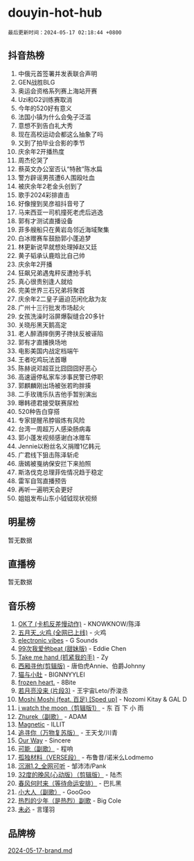 # douyin-hot-hub

`最后更新时间：2024-05-17 02:18:44 +0800`

## 抖音热榜

1. 中俄元首签署并发表联合声明
1. GEN战胜BLG
1. 奥运会资格系列赛上海站开赛
1. Uzi和G2训练赛取消
1. 今年的520好有意义
1. 法国小镇为什么会兔子泛滥
1. 意想不到告白礼大秀
1. 现在高校运动会都这么抽象了吗
1. 又到了拍毕业合影的季节
1. 庆余年2开播热度
1. 周杰伦哭了
1. 蔡英文办公室否认“特赦”陈水扁
1. 警方辟谣男孩遭6人围殴吐血
1. 被庆余年2老金头创到了
1. 歌手2024彩排直击
1. 好像搜到吴彦祖抖音号了
1. 马来西亚一司机撞死老虎后逃逸
1. 郭有才测试直播设备
1. 菲多艘船只在黄岩岛邻近海域聚集
1. 白冰赠赛车鼓励郭小蓬追梦
1. 林更新说早就想处理掉赵又廷
1. 黄子韬承认鹿晗比自己帅
1. 庆余年2开播
1. 狂飙兄弟遇鬼秤反遭抢手机
1. 真心很贵别逢人就给
1. 完美世界三石兄弟将聚首
1. 庆余年2二皇子逼迫范闲化敌为友
1. 广州十三行批发市场起火
1. 女孩洗澡时浴屏爆裂缝合20多针
1. 关晓彤黑天鹅高定
1. 老人醉酒摔倒男子搀扶反被诬陷
1. 郭有才直播换场地
1. 电影美国内战定档端午
1. 王者吃鸡玩法首曝
1. 陈赫说邓超亚比囧囧囧好恶心
1. 高速逼停私家车涉事民警已停职
1. 郭麒麟刚出场被张若昀胖揍
1. 二手玫瑰乐队吉他手暂别演出
1. 曝韩德君接受联赛尿检
1. 520种告白穿搭
1. 专家提醒吊脖锻炼有风险
1. 台湾一周超万人感染肠病毒
1. 郭小蓬发视频感谢白冰赠车
1. Jennie以粉丝名义捐赠1亿韩元
1. 广君线下狙击陈泽斩虍
1. 唐嫣被戛纳保安拦下来拍照
1. 斯洛伐克总理菲佐情况趋于稳定
1. 雷军自驾直播预告
1. 再听一遍明天会更好
1. 姐姐发布山东小钺钺现状视频

## 明星榜

暂无数据

## 直播榜

暂无数据

## 音乐榜

1. [OK了 (卡机反差慢动作)](https://sf5-hl-cdn-tos.douyinstatic.com/obj/tos-cn-ve-2774/osXWgLGizaDPmw9B0CIggvCFeIAAebk1YMe8jD) - KNOWKNOW/陈泽
1. [五月天_火鸡 (全网已上线)](https://sf5-hl-cdn-tos.douyinstatic.com/obj/tos-cn-ve-2774/oEtOMSQZstjlJ4nfBEgeqN29IbWjkmDBrFtF2C) - 火鸡
1. [electronic vibes](https://sf3-cdn-tos.douyinstatic.com/obj/tos-cn-ve-2774/oMIpXkYtpBe14gZjOFMCLfhBv1zjK1O3Ztar9Q) - G Sounds
1. [99次我爱他beat (甜妹版)](https://sf5-hl-cdn-tos.douyinstatic.com/obj/tos-cn-ve-2774/ocBPCLaDWFQr2tJdQmEDjGfSYIjegYYPBQZykZ) - Eddie Chen
1. [Take me hand (抓紧我的手)](https://sf3-cdn-tos.douyinstatic.com/obj/tos-cn-ve-2774/os8GB2fDQQmJZTmtomg0gHX5fBACiEgcFgEKYg) - Zy
1. [西厢寻他(剪辑版)](https://sf5-hl-cdn-tos.douyinstatic.com/obj/tos-cn-ve-2774/oUsAVfAQKlRNxEv5qxvIB8o5qmIWUcXbzJKJhw) - 唐伯虎Annie、伯爵Johnny
1. [猫与小肚](https://sf5-hl-cdn-tos.douyinstatic.com/obj/tos-cn-ve-2774/osZeoClMECgK8DYl6VebABgbchEtPYQjZEnRtd) - BIGNNYYLEI
1. [frozen heart.](https://sf5-hl-cdn-tos.douyinstatic.com/obj/tos-cn-ve-2774/oIIWJfyjIACZA9zQMtnJ6hQQhFC4vhCupoRBsO) - 8Bite
1. [若月亮没来 (片段3)](https://sf5-hl-cdn-tos.douyinstatic.com/obj/tos-cn-ve-2774/okfyEUsGW1B1ovJi5JiN9IjvAT2lMwA054GoEB) - 王宇宙Leto/乔浚丞
1. [Moshi Moshi (feat. 百足) [Sped up]](https://sf5-hl-cdn-tos.douyinstatic.com/obj/tos-cn-ve-2774/ocCPFQcXJLeroaIdQLIGAoeeYM3OAUYGDguHXz) - Nozomi Kitay & GAL D
1. [i watch the moon（剪辑版1）](https://sf6-cdn-tos.douyinstatic.com/obj/tos-cn-ve-2774/o0I9mSChzHZANMJIEBfkCQzzg6N5WAcVtqft9P) - 东 百 下 小 雨
1. [Zhurek（副歌）](https://sf5-hl-cdn-tos.douyinstatic.com/obj/tos-cn-ve-2774/ooQm8FBZQDlf0btEYgVpCcSCQfrdJGBEKZYBGS) - ADAM
1. [Magnetic](https://sf3-cdn-tos.douyinstatic.com/obj/tos-cn-ve-2774/oAQCYdBNZfLACGDmVFAsfAtpy32tqErgQ3XgBN) - ILLIT
1. [追寻你（万物复苏版）](https://sf5-hl-cdn-tos.douyinstatic.com/obj/tos-cn-ve-2774/oYeAZJsbjIDit9APmBg8u6uDUQnHmoCf3gbo74) - 王天戈/川青
1. [Our Way](https://sf5-hl-cdn-tos.douyinstatic.com/obj/tos-cn-ve-2774/o8tPEkQgQNCe0DPeFwZzYrbqLlnzBBrYidWkEZ) - Sincere
1. [可能（副歌）](https://sf5-hl-cdn-tos.douyinstatic.com/obj/tos-cn-ve-2774/cde1731888894259b333569393c2fb51) - 程响
1. [孤独材料（VERSE段）](https://sf3-cdn-tos.douyinstatic.com/obj/tos-cn-ve-2774/ocX7glDNHYlwFeYrGQfBZoThtvPWy8tCCEBGKQ) - 布鲁昔/诺米么Lodmemo
1. [沉溺1.2_全网可听](https://sf5-hl-cdn-tos.douyinstatic.com/obj/tos-cn-ve-2774/ok2QoiBqsWAX9McZmWiI9gAB0EzwD4Xj6yfmtH) - 邹沛沛/Pank
1. [32度的晚风(心动版）（剪辑版）](https://sf3-cdn-tos.douyinstatic.com/obj/tos-cn-ve-2774/owNyabsyWdzUulxhoJfK8IBXgp0UMQAHpvGh2B) - 陆杰
1. [春风何时来（等待命运安排）](https://sf3-cdn-tos.douyinstatic.com/obj/tos-cn-ve-2774/oICBNbD3gelMfB4WgiD1KI2jQtXZE2FgHLwtsl) - 巴扎黑
1. [小大人（副歌）](https://sf5-hl-cdn-tos.douyinstatic.com/obj/tos-cn-ve-2774/oIhaDwehWhLFsVIG7QIICLLazDNGJAGg5geeb4) - GooGoo
1. [热烈的少年（是热烈）副歌](https://sf5-hl-cdn-tos.douyinstatic.com/obj/tos-cn-ve-2774/owVNI0CLDAUMtSz6TEYvfFBFL4UDFFhLfgK8fa) - Big Cole
1. [未必](https://sf3-cdn-tos.douyinstatic.com/obj/tos-cn-ve-2774/ogntQMFnKQDZUgTCYuJgfLEtleYZZFxBQqhhFB) - 言瑾羽

## 品牌榜

[2024-05-17-brand.md](2024-05-17-brand.md)
